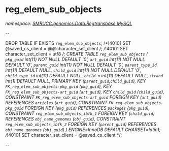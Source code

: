 ﻿# reg_elem_sub_objects
_namespace: [SMRUCC.genomics.Data.Regtransbase.MySQL](./index.md)_

--
 
 DROP TABLE IF EXISTS `reg_elem_sub_objects`;
 /*!40101 SET @saved_cs_client = @@character_set_client */;
 /*!40101 SET character_set_client = utf8 */;
 CREATE TABLE `reg_elem_sub_objects` (
 `pkg_guid` int(11) NOT NULL DEFAULT '0',
 `art_guid` int(11) NOT NULL DEFAULT '0',
 `parent_guid` int(11) NOT NULL DEFAULT '0',
 `parent_type_id` int(11) DEFAULT NULL,
 `child_guid` int(11) NOT NULL DEFAULT '0',
 `child_type_id` int(11) DEFAULT NULL,
 `child_n` int(11) DEFAULT NULL,
 `strand` int(1) DEFAULT NULL,
 PRIMARY KEY (`parent_guid`,`child_guid`),
 KEY `FK_reg_elem_sub_objects-pkg_guid` (`pkg_guid`),
 KEY `FK_reg_elem_sub_objects-art_guid` (`art_guid`),
 KEY `child_guid` (`child_guid`),
 CONSTRAINT `FK_reg_elem_sub_objects-art_guid` FOREIGN KEY (`art_guid`) REFERENCES `articles` (`art_guid`),
 CONSTRAINT `FK_reg_elem_sub_objects-pkg_guid` FOREIGN KEY (`pkg_guid`) REFERENCES `packages` (`pkg_guid`),
 CONSTRAINT `reg_elem_sub_objects_ibfk_1` FOREIGN KEY (`child_guid`) REFERENCES `obj_name_genomes` (`obj_guid`),
 CONSTRAINT `reg_elem_sub_objects_ibfk_2` FOREIGN KEY (`parent_guid`) REFERENCES `obj_name_genomes` (`obj_guid`)
 ) ENGINE=InnoDB DEFAULT CHARSET=latin1;
 /*!40101 SET character_set_client = @saved_cs_client */;
 
 --




